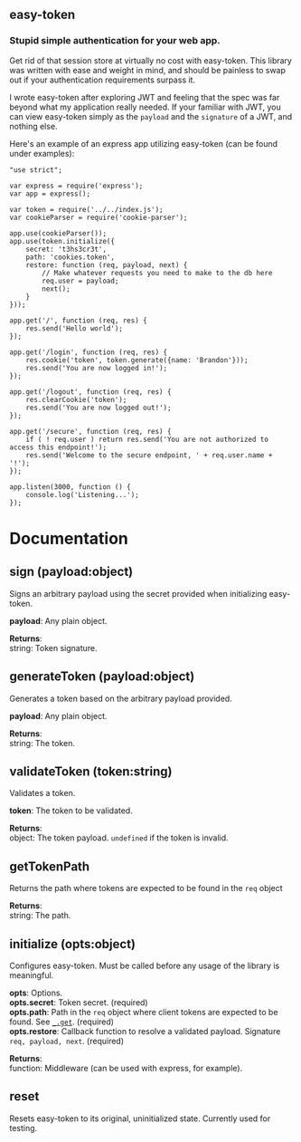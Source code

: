 ## easy-token

### Stupid simple authentication for your web app.

Get rid of that session store at virtually no cost with easy-token. This library was written with ease and weight in mind, and should be painless to swap out if your authentication requirements surpass it. 

I wrote easy-token after exploring JWT and feeling that the spec was far beyond what my application really needed. If your familiar with JWT, you can view easy-token simply as the `payload` and the `signature` of a JWT, and nothing else.

Here's an example of an express app utilizing easy-token (can be found under examples):

    "use strict";
    
    var express = require('express');
    var app = express();
    
    var token = require('../../index.js');
    var cookieParser = require('cookie-parser');
    
    app.use(cookieParser());
    app.use(token.initialize({
        secret: 't3hs3cr3t',
        path: 'cookies.token',
        restore: function (req, payload, next) {
            // Make whatever requests you need to make to the db here
            req.user = payload;
            next();
        }
    }));
    
    app.get('/', function (req, res) {
        res.send('Hello world');
    });
    
    app.get('/login', function (req, res) {
        res.cookie('token', token.generate({name: 'Brandon'}));
        res.send('You are now logged in!');
    });
    
    app.get('/logout', function (req, res) {
        res.clearCookie('token');
        res.send('You are now logged out!');
    });
    
    app.get('/secure', function (req, res) {
        if ( ! req.user ) return res.send('You are not authorized to access this endpoint!');
        res.send('Welcome to the secure endpoint, ' + req.user.name + '!');
    });
    
    app.listen(3000, function () {
        console.log('Listening...');
    });
  
# Documentation  
## sign (payload:object)  
Signs an arbitrary payload using the secret provided when initializing easy-token.

**payload**: Any plain object.  
  
**Returns**:  
string: Token signature.  

## generateToken (payload:object)  
Generates a token based on the arbitrary payload provided.

**payload**: Any plain object.  
  
**Returns**:  
string: The token.  

## validateToken (token:string)  
Validates a token.

**token**: The token to be validated.  
  
**Returns**:  
object: The token payload. `undefined` if the token is invalid.  

## getTokenPath   
Returns the path where tokens are expected to be found in the `req` object

  
**Returns**:  
string: The path.  

## initialize (opts:object)  
Configures easy-token. Must be called before any usage of the library is meaningful.

**opts**: Options.  
**opts.secret**: Token secret. (required)  
**opts.path**: Path in the `req` object where client tokens are expected to be found. See [`_.get`](https://lodash.com/docs#get). (required)  
**opts.restore**: Callback function to resolve a validated payload. Signature `req, payload, next`. (required)  
  
**Returns**:  
function: Middleware (can be used with express, for example).  

## reset   
Resets easy-token to its original, uninitialized state. Currently used for testing.

  
